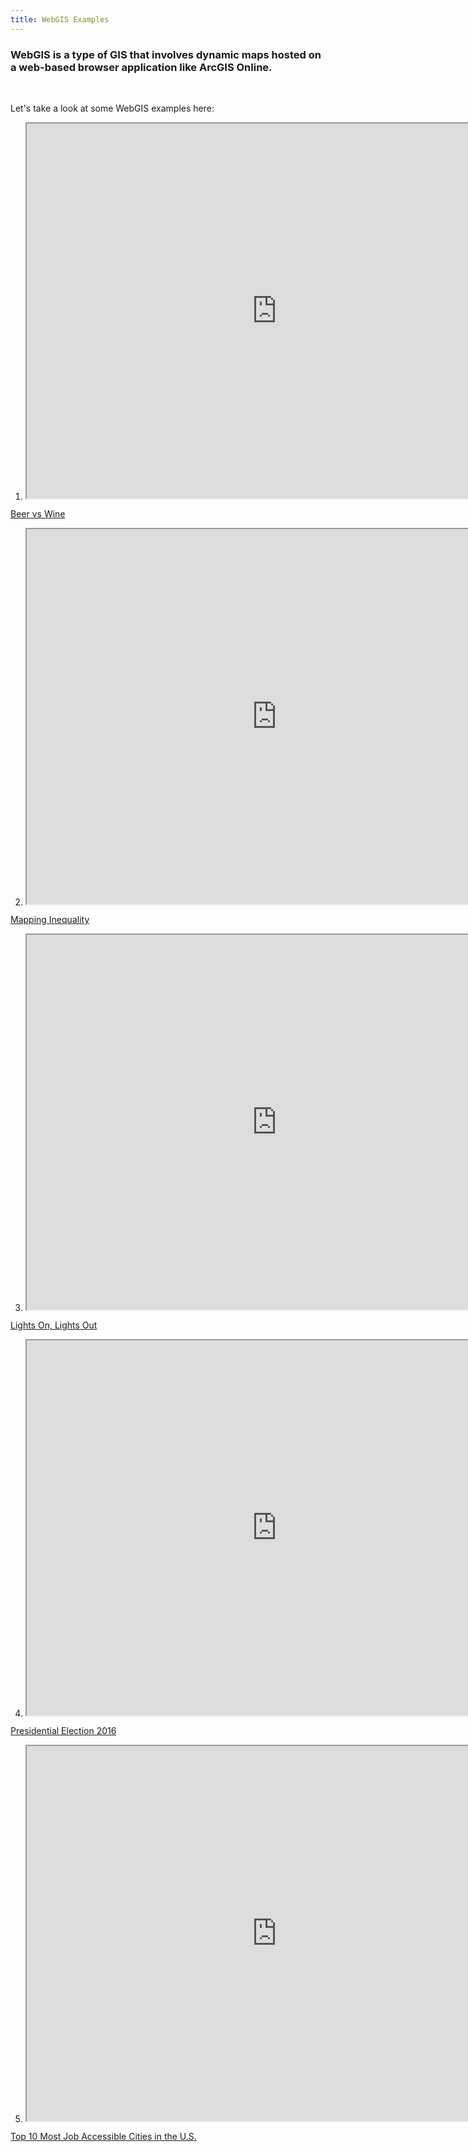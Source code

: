 ```yaml
---
title: WebGIS Examples
---
```


### WebGIS is a type of GIS that involves dynamic maps hosted on a web-based browser application like ArcGIS Online. 

<br>

Let's take a look at some WebGIS examples here: 

1. <center><iframe src="https://adventuresinmapping.files.wordpress.com/2017/02/bivariateupdate.jpg" width=800px height=600px></iframe>

[Beer vs Wine](https://adventuresinmapping.files.wordpress.com/2017/02/bivariateupdate.jpg)

2. <center><iframe src="https://dsl.richmond.edu/panorama/redlining/#loc=5/39.1/-94.58" width=800px height=600px></iframe>

[Mapping Inequality](https://dsl.richmond.edu/panorama/redlining/#loc=5/39.1/-94.58)

3. <center><iframe src="https://storymaps.esri.com/stories/2017/Lights-On-Lights-Out/index.html" width=800px height=600px></iframe>

[Lights On, Lights Out](https://storymaps.esri.com/stories/2017/Lights-On-Lights-Out/index.html)

4. <center><iframe src="https://carto.maps.arcgis.com/apps/webappviewer/index.html?id=8732c91ba7a14d818cd26b776250d2c3" width=800px height=600px></iframe>

[Presidential Election 2016](https://carto.maps.arcgis.com/apps/webappviewer/index.html?id=8732c91ba7a14d818cd26b776250d2c3)

5. <center><iframe src="https://urbanobservatory.maps.arcgis.com/apps/MapTour/index.html?appid=fa5b66adb57b4205a38731c45a6cb2e9&webmap=8a896ce35a3c454f959c102a4f7b72e8" width=800px height=600px></iframe>

[Top 10 Most Job Accessible Cities in the U.S.](https://urbanobservatory.maps.arcgis.com/apps/MapTour/index.html?appid=fa5b66adb57b4205a38731c45a6cb2e9&webmap=8a896ce35a3c454f959c102a4f7b72e8)

